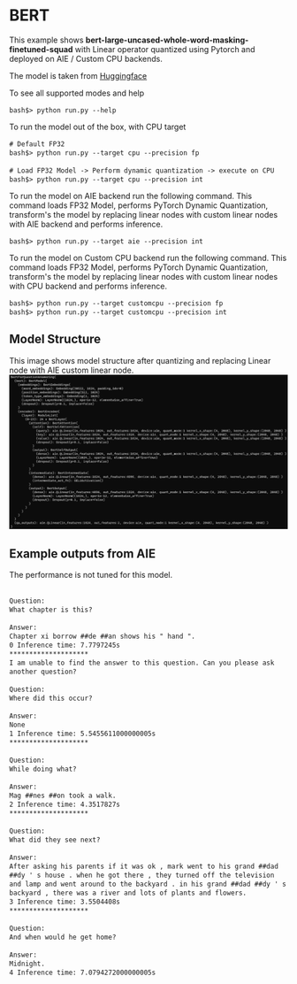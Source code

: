 # BERT

This example shows **bert-large-uncased-whole-word-masking-finetuned-squad** with Linear operator quantized using Pytorch and deployed on AIE / Custom CPU backends.

The model is taken from [Huggingface](https://huggingface.co/bert-large-uncased-whole-word-masking-finetuned-squad)

To see all supported modes and help
```
bash$> python run.py --help
```


To run the model out of the box, with CPU target
```
# Default FP32
bash$> python run.py --target cpu --precision fp

# Load FP32 Model -> Perform dynamic quantization -> execute on CPU
bash$> python run.py --target cpu --precision int
```

To run the model on AIE backend run the following command.
This command loads FP32 Model, performs PyTorch Dynamic Quantization, transform's the model by replacing linear nodes with custom linear nodes with AIE backend and performs inference.
```
bash$> python run.py --target aie --precision int
```

To run the model on Custom CPU backend run the following command.
This command loads FP32 Model, performs PyTorch Dynamic Quantization, transform's the model by replacing linear nodes with custom linear nodes with CPU backend and performs inference.
```
bash$> python run.py --target customcpu --precision fp
bash$> python run.py --target customcpu --precision int
```

## Model Structure
This image shows model structure after quantizing and replacing Linear node with AIE custom linear node.
![Model structure](bert-large.png)

## Example outputs from AIE

The performance is not tuned for this model.

```

Question:
What chapter is this?

Answer:
Chapter xi borrow ##de ##an shows his " hand ".
0 Inference time: 7.7797245s
********************
I am unable to find the answer to this question. Can you please ask another question?

Question:
Where did this occur?

Answer:
None
1 Inference time: 5.5455611000000005s
********************

Question:
While doing what?

Answer:
Mag ##nes ##on took a walk.
2 Inference time: 4.3517827s
********************

Question:
What did they see next?

Answer:
After asking his parents if it was ok , mark went to his grand ##dad ##dy ' s house . when he got there , they turned off the television and lamp and went around to the backyard . in his grand ##dad ##dy ' s backyard , there was a river and lots of plants and flowers.
3 Inference time: 3.5504408s
********************

Question:
And when would he get home?

Answer:
Midnight.
4 Inference time: 7.0794272000000005s
```

